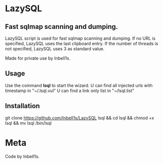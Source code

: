 # LazySQL

## **Fast sqlmap scanning and dumping.**

LazySQL script is used for fast sqlmap scanning and dumping.
If no URL is specified, LazySQL uses the last clipboard entry.
If the number of threads is not specified, LazySQL uses 3 as standard value.

Made for private use by Inbell1s.

## Usage

Use the command **lsql** to start the wizard.
U can find all injected urls with timestamp in "~/.lsql.vul"
U can find a link only list in "~/lsql.list"

## Installation

git clone https://github.com/Inbell1s/LazySQL lsql && cd lsql && chmod +x lsql && mv lsql /bin/lsql



# Meta

Code by Inbell1s.

[badge]: https://img.shields.io/badge/BETA-In%20Progress-RED.svg

